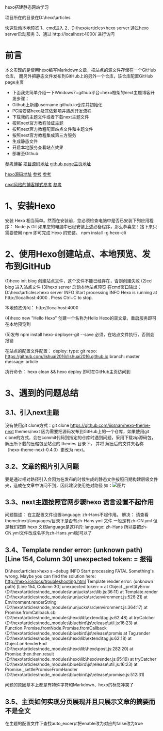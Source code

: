 hexo搭建静态网站学习

项目所在的目录在D:\hexo\articles

快速启动本地预览
1、cmd进入
2、D:\hexo\articles>hexo server   通过hexo server启动服务
3、通过    http://localhost:4000/      进行访问


# 前言
本文实现的是使用hexo编写Markdown文章，把站点的源文件存储在一个GitHub仓库，
而另外把静态文件发布到GitHub上的另外一个仓库，该仓库配置GitHub page主页

- 下面我先简单介绍一下Windows7+github平台+hexo框架的next主题博客开发步骤：
- Github上新建username.github.io仓库并初始化
- PC端安装hexo及其依赖项并熟悉开发流程
- 下载我的主题文件或者下载next主题文件
- 按照next官方教程验证主题
- 按照next官方教程配置站点文件和主题文件
- 按照next官方教程集成第三方服务
- 生成静态文件
- 开启本地服务查看站点效果
- 部署至Github

[参考博客](https://blog.csdn.net/u011475210/article/details/79023429)
[项目源码地址](https://github.com/lishuai2016/lishuai2016.github.io)
[github page主页地址](https://lishuai2016.github.io/)


[hexo源码地址](https://github.com/hexojs/hexo)
[参考](https://hexo.io/zh-cn/docs/index.html)
[参考](http://theme-next.iissnan.com/getting-started.html)

[next风格的博客样式参考](https://wordzzzz.github.io/)
[参考](https://blog.csdn.net/u011475210/article/details/79023429)

# 1、安装Hexo
安装 Hexo 相当简单。然而在安装前，您必须检查电脑中是否已安装下列应用程序：
Node.js
Git
如果您的电脑中已经安装上述必备程序，那么恭喜您！接下来只需要使用 npm 即可完成 Hexo 的安装。
npm install -g hexo-cli

# 2、使用Hexo创建站点、本地预览、发布到GitHub

(1)hexo init blog  创建站点文件，这个文件不能已经存在，否则创建失败
(2)cd blog         进入站点文件
(3)hexo server     启动本地站点预览
在cmd窗口输出：
D:\hexo\articles>hexo server
INFO  Start processing
INFO  Hexo is running at http://localhost:4000 . Press Ctrl+C to stop.

本地预览访问： http://localhost:4000

(4)hexo new "Hello Hexo"    创建一个名称为Hello Hexo的空文章，重启服务即可在本地预览到

(5)发布
npm install hexo-deployer-git --save   必须，在站点文件执行，否则会报错

在站点的配置文件配置：
deploy:
  type: git
  repo: https://github.com/lishuai2016/lishuai2016.github.io
  branch: master
  message: article
  
执行命令：
hexo clean && hexo deploy
即可在GitHub主页访问到

# 3、遇到的问题总结
## 3.1、引入next主题
没有使用git clone方式：git clone https://github.com/iissnan/hexo-theme-next themes/next
因为需要把源码发布到GitHub上的一个仓库，如果使用git clone的方式，会在commit代码到指定的仓库时遇到问题，采用下载zip源码包，
解压所下载的压缩包至站点的 themes 目录下， 并将 解压后的文件夹名称（hexo-theme-next-0.4.0）更改为 next。


## 3.2、文章的图片引入问题
要是通过相对路径引入会因为在发布的时候生成的静态文件按照日期构建层级文件夹，造成在文章中访问不到，因此建议使用绝对路径
如：![图片](/images/Hydrangeas.jpg)


## 3.3、next主题按照官网步骤hexo 语言设置不起作用
问题描述：
在主配置文件设置language: zh-Hans不起作用。
解决：
请查看theme/next/languages/目录下是否有zh-Hans.yml 文件.一般是有zh-CN.yml 但是我们按照 hexo 文档language是这样的:
language: zh-Hans 
所以要把zh-CN.yml文件改成名字为zh-Hans.yml就可以了

## 3.4、Template render error: (unknown path) [Line 154, Column 30] unexpected token: = 报错
D:\hexo\articles>hexo s –debug
INFO  Start processing
FATAL Something's wrong. Maybe you can find the solution here: http://hexo.io/docs/troubleshooting.html
Template render error: (unknown path) [Line 154, Column 30]
  unexpected token: =
    at Object._prettifyError (D:\hexo\articles\node_modules\nunjucks\src\lib.js:36:11)
    at Template.render (D:\hexo\articles\node_modules\nunjucks\src\environment.js:526:21)
    at Environment.renderString (D:\hexo\articles\node_modules\nunjucks\src\environment.js:364:17)
    at Promise.fromCallback.cb (D:\hexo\articles\node_modules\hexo\lib\extend\tag.js:62:48)
    at tryCatcher (D:\hexo\articles\node_modules\bluebird\js\release\util.js:16:23)
    at Function.Promise.fromNode.Promise.fromCallback (D:\hexo\articles\node_modules\bluebird\js\release\promis
    at Tag.render (D:\hexo\articles\node_modules\hexo\lib\extend\tag.js:62:18)
    at Object.onRenderEnd (D:\hexo\articles\node_modules\hexo\lib\hexo\post.js:282:20)
    at Promise.then.then.result (D:\hexo\articles\node_modules\hexo\lib\hexo\render.js:65:19)
    at tryCatcher (D:\hexo\articles\node_modules\bluebird\js\release\util.js:16:23)
    at Promise._settlePromiseFromHandler (D:\hexo\articles\node_modules\bluebird\js\release\promise.js:512:31)
    
问题的原因基本上都是有特殊字符和Markdown、hexo的标签冲突了

## 3.5、主页如何实现分页展现并且只展示文章的摘要而不是全文
在主题的配置文件下查找auto_excerpt把enable改为对应的false改为true    










